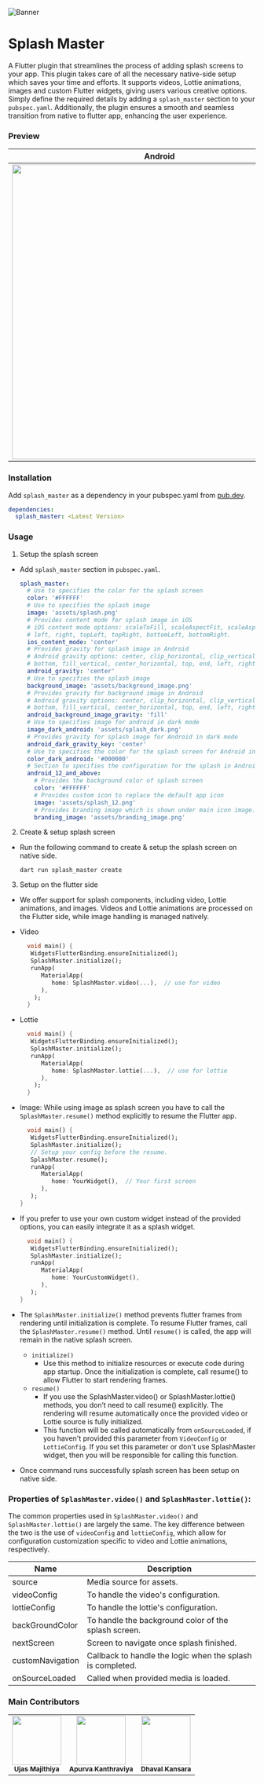 ![Banner](https://raw.githubusercontent.com/SimformSolutionsPvtLtd/splash_master/master/preview/banner.png)

# Splash Master

A Flutter plugin that streamlines the process of adding splash screens to your app.
This plugin takes care of all the necessary native-side setup which saves your time and efforts.
It supports videos, Lottie animations, images and custom Flutter widgets, giving users various creative options.
Simply define the required details by adding a `splash_master` section to your `pubspec.yaml`.
Additionally, the plugin ensures a smooth and seamless transition from native to flutter app, 
enhancing the user experience.

### Preview

| Android                                                                                                                                                                                                                                                | iOS                                                                                                                                                                                                                                                     |
|--------------------------------------------------------------------------------------------------------------------------------------------------------------------------------------------------------------------------------------------------------|---------------------------------------------------------------------------------------------------------------------------------------------------------------------------------------------------------------------------------------------------------|
| <a href="https://raw.githubusercontent.com/SimformSolutionsPvtLtd/splash_master/master/preview/android_preview.gif"><img src="https://raw.githubusercontent.com/SimformSolutionsPvtLtd/splash_master/master/preview/android_preview.gif"  height="600px;"/></a> | <a href="https://raw.githubusercontent.com/SimformSolutionsPvtLtd/splash_master/master/preview/ios_preview.gif"><img src="https://raw.githubusercontent.com/SimformSolutionsPvtLtd/splash_master/master/preview/ios_preview.gif" height="600px;"/></a> |



### Installation

Add `splash_master` as a dependency in your pubspec.yaml
from [pub.dev](https://pub.dev/packages/splash_master/install).

```yaml
dependencies:
  splash_master: <Latest Version>
```

### Usage

1. Setup the splash screen

- Add `splash_master` section in `pubspec.yaml`.

    ```yaml
    splash_master:
      # Use to specifies the color for the splash screen
      color: '#FFFFFF'
      # Use to specifies the splash image
      image: 'assets/splash.png'
      # Provides content mode for splash image in iOS
      # iOS content mode options: scaleToFill, scaleAspectFit, scaleAspectFill, redraw, center, top, bottom,
      # left, right, topLeft, topRight, bottomLeft, bottomRight.
      ios_content_mode: 'center'
      # Provides gravity for splash image in Android
      # Android gravity options: center, clip_horizontal, clip_vertical, fill_horizontal, fill, center_vertical, 
      # bottom, fill_vertical, center_horizontal, top, end, left, right, start
      android_gravity: 'center'
      # Use to specifies the splash image
      background_image: 'assets/background_image.png'
      # Provides gravity for background image in Android
      # Android gravity options: center, clip_horizontal, clip_vertical, fill_horizontal, fill, center_vertical, 
      # bottom, fill_vertical, center_horizontal, top, end, left, right, start
      android_background_image_gravity: 'fill'
      # Use to specifies image for android in dark mode
      image_dark_android: 'assets/splash_dark.png'
      # Provides gravity for splash image for Android in dark mode
      android_dark_gravity_key: 'center'
      # Use to specifies the color for the splash screen for Android in dark mode
      color_dark_android: '#000000'
      # Section to specifies the configuration for the splash in Android 12+
      android_12_and_above:
        # Provides the background color of splash screen
        color: '#FFFFFF'
        # Provides custom icon to replace the default app icon
        image: 'assets/splash_12.png'
        # Provides branding image which is shown under main icon image. 
        branding_image: 'assets/branding_image.png'
    ```

2. Create & setup splash screen  

- Run the following command to create & setup the splash screen on native side.

  ```shell
  dart run splash_master create
  ```

3. Setup on the flutter side

- We offer support for splash components, including video, Lottie animations, and images. Videos
and Lottie animations are processed on the Flutter side, while image handling is managed natively. 


- Video
  ```dart
    void main() {
     WidgetsFlutterBinding.ensureInitialized();
     SplashMaster.initialize();
     runApp(
        MaterialApp(
           home: SplashMaster.video(...),  // use for video
        ),
      );
    }
  ```

- Lottie
  ```dart
    void main() {
     WidgetsFlutterBinding.ensureInitialized();
     SplashMaster.initialize();
     runApp(
        MaterialApp(
           home: SplashMaster.lottie(...),  // use for lottie
        ),
      );
    }
  ```

- Image: While using image as splash screen you have to call the `SplashMaster.resume()` method explicitly
  to resume the Flutter app.
  ```dart
    void main() {
     WidgetsFlutterBinding.ensureInitialized();
     SplashMaster.initialize();
     // Setup your config before the resume.
     SplashMaster.resume();
     runApp(
        MaterialApp(
           home: YourWidget(),  // Your first screen
        ),
     );
  }
  ```

 - If you prefer to use your own custom widget instead of the provided options, you can easily integrate it as a splash widget.

    ```dart
      void main() {
       WidgetsFlutterBinding.ensureInitialized();
       SplashMaster.initialize();
       runApp(
          MaterialApp(
             home: YourCustomWidget(),
          ),
       );
    }
    ```

- The `SplashMaster.initialize()` method prevents flutter frames from rendering until initialization is complete. To resume Flutter frames, call the `SplashMaster.resume()` method. Until `resume()` is called, the app will remain in the native splash screen.
  - `initialize()`
    - Use this method to initialize resources or execute code during app startup. Once the initialization is complete, call resume() to allow Flutter to start rendering frames.
  - `resume()`
    - If you use the SplashMaster.video() or SplashMaster.lottie() methods, you don’t need to call resume() explicitly. The rendering will resume automatically once the provided video or Lottie source is fully initialized.
    - This function will be called automatically from `onSourceLoaded`, if you haven't provided this
      parameter from `VideoConfig` or `LottieConfig`. If you set this parameter or don't use SplashMaster
      widget, then you will be responsible for calling this function.

- Once command runs successfully splash screen has been setup on native side.



### Properties of `SplashMaster.video()` and `SplashMaster.lottie()`:

The common properties used in `SplashMaster.video()` and `SplashMaster.lottie()` are largely the same. The key difference between the two is the use of `videoConfig` and `lottieConfig`, which allow for configuration customization specific to video and Lottie animations, respectively.


| Name             | Description                                                |
|------------------|------------------------------------------------------------|
| source           | Media source for assets.                                   |
| videoConfig      | To handle the video's configuration.                       |
| lottieConfig     | To handle the lottie's configuration.                      |
| backGroundColor  | To handle the background color of the splash screen.       |
| nextScreen       | Screen to navigate once splash finished.                   |
| customNavigation | Callback to handle the logic when the splash is completed. |
| onSourceLoaded   | Called when provided media is loaded.                      |

### Main Contributors

<table>
  <tr>
    <td align="center"><a href="https://github.com/Ujas-Majithiya"><img src="https://avatars.githubusercontent.com/u/56400956?v=4" width="100px;" alt=""/><br /><sub><b>Ujas Majithiya</b></sub></a></td>
    <td align="center"><a href="https://github.com/apurva780"><img src="https://avatars.githubusercontent.com/u/65003381?v=4" width="100px;" alt=""/><br /><sub><b>Apurva Kanthraviya</b></sub></a></td>
<td align="center"><a href="https://github.com/DhavalRKansara"><img src="https://avatars.githubusercontent.com/u/44993081?v=4" width="100px;" alt=""/><br /><sub><b>Dhaval Kansara</b></sub></a></td>
  </tr>
</table>